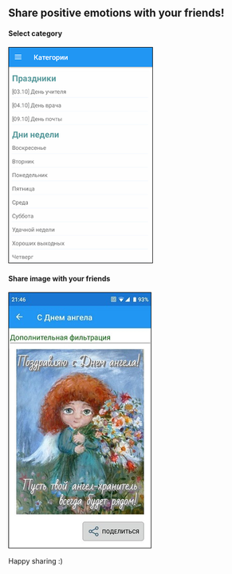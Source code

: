 ## Share positive emotions with your friends!

#### Select category

<img src="./assets/img/categories.png" style="border: 1px solid black" alt="select category" />

#### Share image with your friends

<img src="./assets/img/share.jpg" style="border: 1px solid black" alt="share image" />

Happy sharing :)